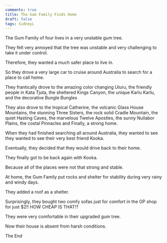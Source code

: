 ```yaml
---
comments: true
title: The Gum Family Finds Home
draft: false
tags: SidneyL
---
```

 
The Gum Family of four lives in a very unstable gum tree.

They felt very annoyed that the tree was unstable and very challenging to take it under control.

Therefore, they wanted a much safer place to live in.

So they drove a very large car to cruise around Australia to search for a place to call home.

They frantically drove to the amazing color changing Uluru, the friendly people in Kata Tjuta, the sheltered Kings Canyon, the unique Karlu Karlu, and the decorative Bungle Bungles

They also drove to the tropical Catherine, the volcanic Glass House Mountains, the stunning Three Sisters, the rock solid Cradle Mountain, the quiet Hasting Caves, the marvelous Twelve Apostles, the sunny Nullabor Plains, the costal Pinnacles and Finally, a strong home.

When they had finished searching all around Australia, they wanted to see they wanted to see their very best friend Kooka.

Eventually, they decided that they would drive back to their home.

They finally got to be back again with Kooka.

Because all of the places were not that strong and stable.

At home, the Gum Family put rocks and shelter for stability during very rainy and windy days.

They added a roof as a shelter.

Surprisingly, they bought two comfy sofas just for comfort in the OP shop for just $2!! HOW CHEAP IS THAT!?

They were very comfortable in their upgraded gum tree.

Now their house is absent from harsh conditions.

The End
